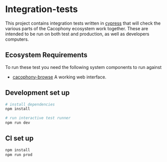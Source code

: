 # Integration-tests
This project contains integration tests written in [cypress](https://www.cypress.io/) that will check the various parts of the Cacophony ecosystem work together.
These are intended to be run on both test and production, as well as developers computers.

## Ecosystem Requirements
To run these test you need the following system components to run against
* [cacophony-browse](https://github.com/TheCacophonyProject/cacophony-browse) A working web interface.

## Development set up
``` bash
# install dependencies
npm install

# run interactive test runner
npm run dev
```
## CI set up
``` bash
npm install
npm run prod
```